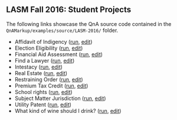 ## LASM Fall 2016: Student Projects

The following links showcase the QnA source code contained in the `QnAMarkup/examples/source/LASM-2016/` folder. 

- Affidavit of Indigency ([run](http://www.qnamarkup.org/i/?source=http://colarusso.github.io/QnAMarkup/examples/source/LASM-2016/affidavit_of_indigency.txt), [edit](http://www.qnamarkup.org/?source=http://colarusso.github.io/QnAMarkup/examples/source/LASM-2016/affidavit_of_indigency.txt))
- Election Eligibility ([run](http://www.qnamarkup.org/i/?source=http://colarusso.github.io/QnAMarkup/examples/source/LASM-2016/election_eligibility.txt), [edit](http://www.qnamarkup.org/?source=http://colarusso.github.io/QnAMarkup/examples/source/LASM-2016/election_eligibility.txt))
- Financial Aid Assessment ([run](http://www.qnamarkup.org/i/?source=http://colarusso.github.io/QnAMarkup/examples/source/LASM-2016/fin_aid.txt), [edit](http://www.qnamarkup.org/?source=http://colarusso.github.io/QnAMarkup/examples/source/LASM-2016/fin_aid.txt))
- Find a Lawyer ([run](http://www.qnamarkup.org/i/?source=http://colarusso.github.io/QnAMarkup/examples/source/LASM-2016/find_a_lawyer.txt), [edit](http://www.qnamarkup.org/?source=http://colarusso.github.io/QnAMarkup/examples/source/LASM-2016/find_a_lawyer.txt))
- Intestacy ([run](http://www.qnamarkup.org/i/?source=http://colarusso.github.io/QnAMarkup/examples/source/LASM-2016/intestacy_computer_homework.txt), [edit](http://www.qnamarkup.org/?source=http://colarusso.github.io/QnAMarkup/examples/source/LASM-2016/intestacy_computer_homework.txt))
- Real Estate ([run](http://www.qnamarkup.org/i/?source=http://colarusso.github.io/QnAMarkup/examples/source/LASM-2016/real_estate.txt), [edit](http://www.qnamarkup.org/?source=http://colarusso.github.io/QnAMarkup/examples/source/LASM-2016/real_estate.txt))
- Restraining Order ([run](http://www.qnamarkup.org/i/?source=http://colarusso.github.io/QnAMarkup/examples/source/LASM-2016/restraining_order.txt), [edit](http://www.qnamarkup.org/?source=http://colarusso.github.io/QnAMarkup/examples/source/LASM-2016/restraining_order.txt))
- Premium Tax Credit ([run](http://www.qnamarkup.org/i/?source=http://colarusso.github.io/QnAMarkup/examples/source/LASM-2016/premium_tax_credit.txt), [edit](http://www.qnamarkup.org/?source=http://colarusso.github.io/QnAMarkup/examples/source/LASM-2016/premium_tax_credit.txt))
- School rights ([run](http://www.qnamarkup.org/i/?source=http://colarusso.github.io/QnAMarkup/examples/source/LASM-2016/rights_school.txt), [edit](http://www.qnamarkup.org/?source=http://colarusso.github.io/QnAMarkup/examples/source/LASM-2016/rights_school.txt))
- Subject Matter Jurisdiction ([run](http://www.qnamarkup.org/i/?source=http://colarusso.github.io/QnAMarkup/examples/source/LASM-2016/subject_matter_jurisdiction.txt), [edit](http://www.qnamarkup.org/?source=http://colarusso.github.io/QnAMarkup/examples/source/LASM-2016/subject_matter_jurisdiction.txt))
- Utility Patent ([run](http://www.qnamarkup.org/i/?source=http://colarusso.github.io/QnAMarkup/examples/source/LASM-2016/utility_patent.txt), [edit](http://www.qnamarkup.org/?source=http://colarusso.github.io/QnAMarkup/examples/source/LASM-2016/utility_patent.txt))
- What kind of wine should I drink? ([run](http://www.qnamarkup.org/i/?source=http://colarusso.github.io/QnAMarkup/examples/source/LASM-2016/what_kind_of_wine.txt), [edit](http://www.qnamarkup.org/?source=http://colarusso.github.io/QnAMarkup/examples/source/LASM-2016/what_kind_of_wine.txt))
